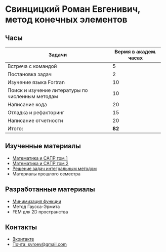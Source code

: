 # Свинцицкий Роман Евгенивич, метод конечных элементов
## Часы

|Задачи|Вермя в академ. часах|
|----------------|-------------------------------|
|Встреча с командой | 5|
|Постановка задач| 2|
|Изучение языка Fortran | 10|
|Поиск и изучение литературы по численным методам | 10|
|Написание кода | 20|
|Отладка и рефакторинг | 15|
|Написание отчетности| 20|
|Итого: | **82**|

## Изученные материалы
- [Математика и САПР том 1](https://github.com/EngineeringSoft-Mospolytech/Spring-2022/blob/main/%D0%9C%D0%B0%D1%82%D0%B5%D1%80%D0%B8%D0%B0%D0%BB%D1%8B/%D0%9C%D0%B0%D1%82%D0%B5%D0%BC%D0%B0%D1%82%D0%B8%D0%BA%D0%B0%20%D0%B8%20%D0%A1%D0%90%D0%9F%D0%A0%20%D1%82%D0%BE%D0%BC%201.pdf)
- [Математика и САПР том 2](https://github.com/EngineeringSoft-Mospolytech/Spring-2022/blob/main/%D0%9C%D0%B0%D1%82%D0%B5%D1%80%D0%B8%D0%B0%D0%BB%D1%8B/%D0%9C%D0%B0%D1%82%D0%B5%D0%BC%D0%B0%D1%82%D0%B8%D0%BA%D0%B0%20%D0%B8%20%D0%A1%D0%90%D0%9F%D0%A0%20%D1%82%D0%BE%D0%BC%202.pdf)
- [Решение задач интегральным методом](https://github.com/EngineeringSoft-Mospolytech/Spring-2022/blob/main/%D0%9C%D0%B0%D1%82%D0%B5%D1%80%D0%B8%D0%B0%D0%BB%D1%8B/%D0%A0%D0%B5%D1%88%D0%B5%D0%BD%D0%B8%D0%B5%20%D0%B7%D0%B0%D0%B4%D0%B0%D1%87%20%D0%B8%D0%BD%D1%82%D0%B5%D0%B3%D1%80%D0%B0%D0%BB%D1%8C%D0%BD%D1%8B%D0%BC%20%D0%BC%D0%B5%D1%82%D0%BE%D0%B4%D0%BE%D0%BC%20.pdf)    
- Материалы прошлого семестра
## Разработанные материалы
- [Минимизация функции]()
- Метод Гаусса-Эрмита
- FEM для 2D пространства

## Контакты
- [Вконтакте](https://vk.com/id613210281)
- [Почта: svroev@gmail.com](svroev@gmail.com)

